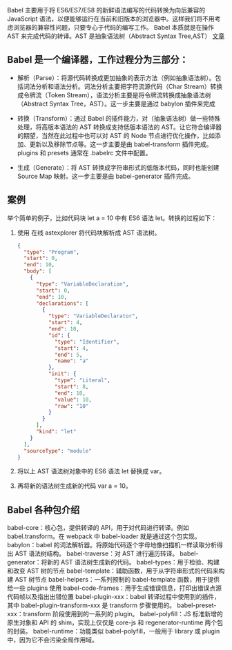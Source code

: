 Babel 主要用于将 ES6/ES7/ES8 的新鲜语法编写的代码转换为向后兼容的 JavaScript 语法，以便能够运行在当前和旧版本的浏览器中。这样我们将不用考虑浏览器的兼容性问题，只要专心于代码的编写工作。
Babel 本质就是在操作 AST 来完成代码的转译。AST 是抽象语法树（Abstract Syntax Tree,AST）
<a href='https://www.paonet.com/a/8179719741204135936'>文章</a>

## Babel 是一个编译器，工作过程分为三部分：

- 解析（Parse）：将源代码转换成更加抽象的表示方法（例如抽象语法树）。包括词法分析和语法分析。词法分析主要把字符流源代码（Char Stream）转换成令牌流（Token Stream），语法分析主要是将令牌流转换成抽象语法树（Abstract Syntax Tree，AST）。这一步主要是通过 babylon 插件来完成

- 转换（Transform）：通过 Babel 的插件能力，对（抽象语法树）做一些特殊处理，将高版本语法的 AST 转换成支持低版本语法的 AST。让它符合编译器的期望，当然在此过程中也可以对 AST 的 Node 节点进行优化操作，比如添加、更新以及移除节点等。这一步主要是由 babel-transform 插件完成。plugins 和 presets 通常在 .babelrc 文件中配置。

- 生成（Generate）：将 AST 转换成字符串形式的低版本代码，同时也能创建 Source Map 映射。这一步主要是由 babel-generator 插件完成。

## 案例

举个简单的例子，比如代码块 let a = 10 中有 ES6 语法 let。转换的过程如下：

1. 使用 在线 astexplorer 将代码块解析成 AST 语法树。

   ```json
   {
     "type": "Program",
     "start": 0,
     "end": 10,
     "body": [
       {
         "type": "VariableDeclaration",
         "start": 0,
         "end": 10,
         "declarations": [
           {
             "type": "VariableDeclarator",
             "start": 4,
             "end": 10,
             "id": {
               "type": "Identifier",
               "start": 4,
               "end": 5,
               "name": "a"
             },
             "init": {
               "type": "Literal",
               "start": 8,
               "end": 10,
               "value": 10,
               "raw": "10"
             }
           }
         ],
         "kind": "let"
       }
     ],
     "sourceType": "module"
   }
   ```

2. 将以上 AST 语法树对象中的 ES6 语法 let 替换成 var。

3. 再将新的语法树生成新的代码 var a = 10。

## Babel 各种包介绍

babel-core：核心包，提供转译的 API，用于对代码进行转译。例如 babel.transform。在 webpack 中 babel-loader 就是通过这个包实现。
babylon：babel 的词法解析器。将原始代码逐个字母地像扫描机一样读取分析得出 AST 语法树结构。
babel-traverse：对 AST 进行遍历转译。
babel-generator：将新的 AST 语法树生成新的代码。
babel-types：用于检验、构建和改变 AST 树的节点
babel-template：辅助函数，用于从字符串形式的代码来构建 AST 树节点
babel-helpers：一系列预制的 babel-template 函数，用于提供给一些 plugins 使用
babel-code-frames：用于生成错误信息，打印出错误点源代码帧以及指出出错位置
babel-plugin-xxx：babel 转译过程中使用到的插件，其中 babel-plugin-transform-xxx 是 transform 步骤使用的。
babel-preset-xxx：transform 阶段使用到的一系列的 plugin。
babel-polyfill：JS 标准新增的原生对象和 API 的 shim，实现上仅仅是 core-js 和 regenerator-runtime 两个包的封装。
babel-runtime：功能类似 babel-polyfill，一般用于 library 或 plugin 中，因为它不会污染全局作用域。
